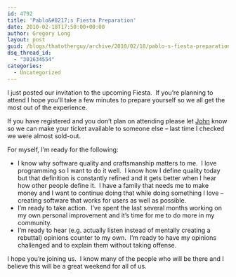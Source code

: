 ```yaml
---
id: 4792
title: 'Pablo&#8217;s Fiesta Preparation'
date: 2010-02-18T17:50:00+00:00
author: Gregory Long
layout: post
guid: /blogs/thatotherguy/archive/2010/02/18/pablo-s-fiesta-preparation.aspx
dsq_thread_id:
  - "301634554"
categories:
  - Uncategorized
---
```

I just posted our invitation to the upcoming Fiesta.&nbsp; If you&#8217;re planning to attend I hope you&#8217;ll take a few minutes to prepare yourself so we all get the most out of the experience.&nbsp; 

If you have registered and you don&#8217;t plan on attending please let [John](/blogs/johnteague/contact.aspx "Contact John") know so we can make your ticket available to someone else &#8211; last time I checked we were almost sold-out.

For myself, I&#8217;m ready for the following:

  * I know why software quality and craftsmanship matters to me.&nbsp; I love programming so I want to do it well.&nbsp; I know how I define quality today but that definition is constantly refined and it gets better when I hear how other people define it.&nbsp; I have a family that needs me to make money and I want to continue doing that while doing something I love &#8211; creating software that works for users as well as possible.
  * I&#8217;m ready to take action.&nbsp; I&#8217;ve spent the last several months working on my own personal improvement and it&#8217;s time for me to do more in my community.
  * I&#8217;m ready to hear (e.g. actually listen instead of mentally creating a rebuttal) opinions counter to my own.&nbsp; I&#8217;m ready to have my opinions challenged and to explain them without taking offense.

I hope you&#8217;re joining us.&nbsp; I know many of the people who will be there and I believe this will be a great weekend for all of us.